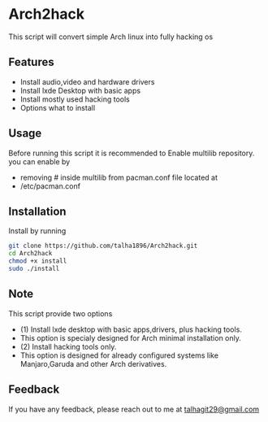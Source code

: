 
# Arch2hack

This script will convert simple Arch linux into fully hacking os


## Features

- Install audio,video and hardware drivers
- Install lxde Desktop with basic apps
- Install mostly used hacking tools
- Options what to install


## Usage
Before running this script it is recommended to Enable multilib repository. you can enable by
- removing # inside multilib from pacman.conf file located at
- /etc/pacman.conf

## Installation

Install by running

```bash
git clone https://github.com/talha1896/Arch2hack.git  
cd Arch2hack
chmod +x install
sudo ./install
```
## Note
This script provide two options 
- (1) Install lxde desktop with basic apps,drivers, plus hacking tools.
- This option is specialy designed for Arch minimal installation only.
- (2) Install hacking tools only. 
- This option is designed for already configured systems like Manjaro,Garuda and other Arch derivatives.
## Feedback

If you have any feedback, please reach out to me at talhagit29@gmail.com

